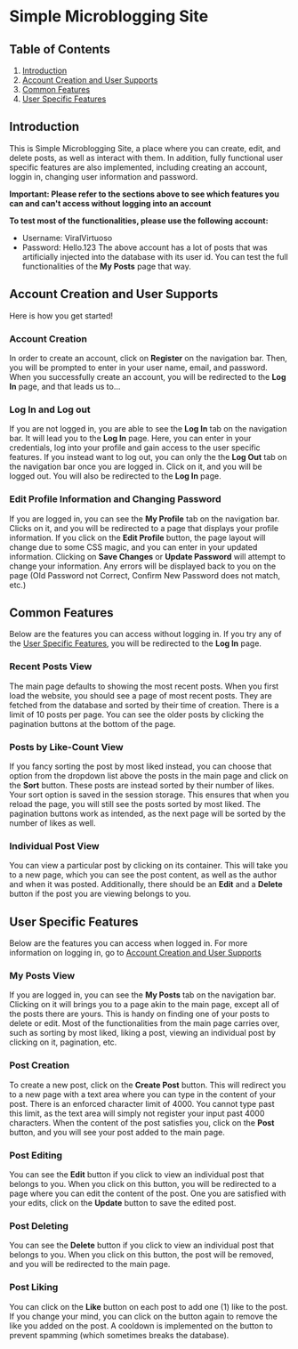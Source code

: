 # Simple Microblogging Site

## Table of Contents
1. [Introduction](#introduction)
2. [Account Creation and User Supports](#account-creation-and-user-supports)
3. [Common Features](#common-features)
4. [User Specific Features](#user-specific-features)

## Introduction
This is Simple Microblogging Site, a place where you can create, edit, and delete posts, as well as interact with them. In addition, fully functional user specific features are also implemented, including creating an account, loggin in, changing user information and password.

**Important: Please refer to the sections above to see which features you can and can't access without logging into an account**

**To test most of the functionalities, please use the following account:**
- Username: ViralVirtuoso
- Password: Hello.123
The above account has a lot of posts that was artificially injected into the database with its user id. You can test the full functionalities of the **My Posts** page that way.


## Account Creation and User Supports
Here is how you get started!

### Account Creation
In order to create an account, click on **Register** on the navigation bar. Then, you will be prompted to enter in your user name, email, and password. When you successfully create an account, you will be redirected to the **Log In** page, and that leads us to...

### Log In and Log out
If you are not logged in, you are able to see the **Log In** tab on the navigation bar. It will lead you to the **Log In** page. Here, you can enter in your credentials, log into your profile and gain access to the user specific features. If you instead want to log out, you can only the the **Log Out** tab on the navigation bar once you are logged in. Click on it, and you will be logged out. You will also be redirected to the **Log In** page.

### Edit Profile Information and Changing Password
If you are logged in, you can see the **My Profile** tab on the navigation bar. Clicks on it, and you will be redirected to a page that displays your profile information. If you click on the **Edit Profile** button, the page layout will change due to some CSS magic, and you can enter in your updated information. Clicking on **Save Changes** or **Update Password** will attempt to change your information. Any errors will be displayed back to you on the page (Old Password not Correct, Confirm New Password does not match, etc.)

## Common Features
Below are the features you can access without logging in. If you try any of the [User Specific Features](#user-specific-features), you will be redirected to the **Log In** page.

### Recent Posts View
The main page defaults to showing the most recent posts. When you first load the website, you should see a page of most recent posts. They are fetched from the database and sorted by their time of creation. There is a limit of 10 posts per page. You can see the older posts by clicking the pagination buttons at the bottom of the page.

### Posts by Like-Count View
If you fancy sorting the post by most liked instead, you can choose that option from the dropdown list above the posts in the main page and click on the **Sort** button. These posts are instead sorted by their number of likes. Your sort option is saved in the session storage. This ensures that when you reload the page, you will still see the posts sorted by most liked. The pagination buttons work as intended, as the next page will be sorted by the number of likes as well.

### Individual Post View
You can view a particular post by clicking on its container. This will take you to a new page, which you can see the post content, as well as the author and when it was posted. Additionally, there should be an **Edit** and a **Delete** button if the post you are viewing belongs to you.

## User Specific Features
Below are the features you can access when logged in. For more information on logging in, go to [Account Creation and User Supports](#account-creation-and-user-supports)

### My Posts View
If you are logged in, you can see the **My Posts** tab on the navigation bar. Clicking on it will brings you to a page akin to the main page, except all of the posts there are yours. This is handy on finding one of your posts to delete or edit. Most of the functionalities from the main page carries over, such as sorting by most liked, liking a post, viewing an individual post by clicking on it, pagination, etc.

### Post Creation
To create a new post, click on the **Create Post** button. This will redirect you to a new page with a text area where you can type in the content of your post. There is an enforced character limit of 4000. You cannot type past this limit, as the text area will simply not register your input past 4000 characters. When the content of the post satisfies you, click on the **Post** button, and you will see your post added to the main page.

### Post Editing
You can see the **Edit** button if you click to view an individual post that belongs to you. When you click on this button, you will be redirected to a page where you can edit the content of the post. One you are satisfied with your edits, click on the **Update** button to save the edited post.

### Post Deleting
You can see the **Delete** button if you click to view an individual post that belongs to you. When you click on this button, the post will be removed, and you will be redirected to the main page.

### Post Liking
You can click on the **Like** button on each post to add one (1) like to the post. If you change your mind, you can click on the button again to remove the like you added on the post. A cooldown is implemented on the button to prevent spamming (which sometimes breaks the database).